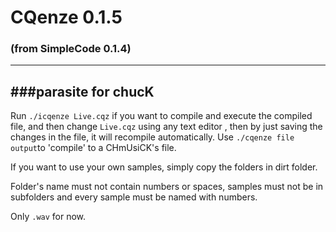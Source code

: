 # CQenze 0.1.5
### (from SimpleCode 0.1.4)
-----------------
###parasite for chucK
-----------------
Run ``./icqenze Live.cqz`` if you want to compile and execute the compiled file, and then change ``Live.cqz`` using any text editor , then by just saving the changes in the file, it will recompile automatically.
Use ``./cqenze file output``to 'compile' to a CHmUsiCK's file.

If you want to use your own samples, simply copy the folders
in dirt folder.

Folder's name must not contain numbers or spaces, samples must not
be in subfolders and every sample must be named with numbers.

Only ``.wav`` for now.

